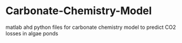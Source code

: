 # Carbonate-Chemistry-Model
matlab ahd python files for carbonate chemistry model to predict CO2 losses in algae ponds

